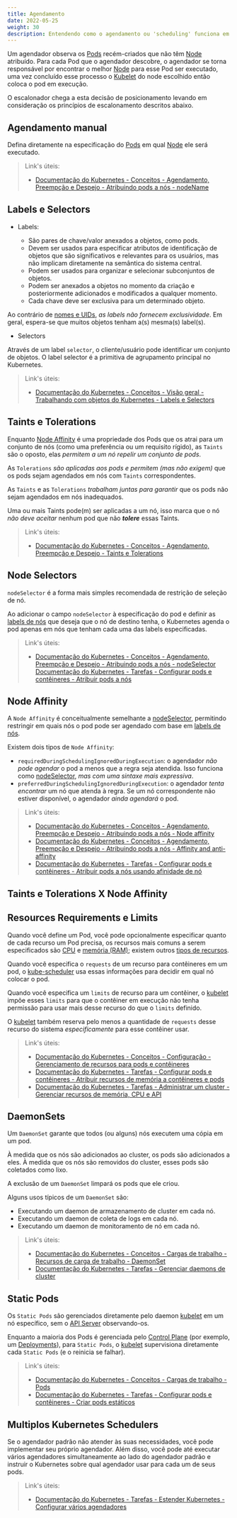 ```yaml
---
title: Agendamento
date: 2022-05-25
weight: 30
description: Entendendo como o agendamento ou 'scheduling' funciona em cluster Kubernetes.
---
```


Um agendador observa os [Pods](../02_objetos/#pods) recém-criados que não têm [Node](https://kubernetes.io/docs/concepts/architecture/nodes/) atribuído. Para cada Pod que o agendador descobre, o agendador se torna responsável por encontrar o melhor [Node](https://kubernetes.io/docs/concepts/architecture/nodes/) para esse Pod ser executado, uma vez concluído esse processo o [Kubelet](../01_componentes/#kubelet) do node escolhido então coloca o pod em execução.

O escalonador chega a esta decisão de posicionamento levando em consideração os princípios de escalonamento descritos abaixo.

## Agendamento manual

Defina diretamente na especificação do [Pods](../02_objetos/#pods) em qual [Node](https://kubernetes.io/docs/concepts/architecture/nodes/) ele será executado.

> Link's úteis:
>
> - [Documentação do Kubernetes - Conceitos - Agendamento, Preempção e Despejo - Atribuindo pods a nós - nodeName](https://kubernetes.io/docs/concepts/scheduling-eviction/assign-pod-node/#nodename)

## Labels e Selectors

- Labels:

  - São pares de chave/valor anexados a objetos, como pods.
  - Devem ser usados ​​para especificar atributos de identificação de objetos que são significativos e relevantes para os usuários, mas não implicam diretamente na semântica do sistema central.
  - Podem ser usados ​​para organizar e selecionar subconjuntos de objetos.
  - Podem ser anexados a objetos no momento da criação e posteriormente adicionados e modificados a qualquer momento.
  - Cada chave deve ser exclusiva para um determinado objeto.

Ao contrário de [nomes e UIDs](https://kubernetes.io/docs/concepts/overview/working-with-objects/names/), *as labels não fornecem exclusividade*. Em geral, espera-se que muitos objetos tenham a(s) mesma(s) label(s).

- Selectors

Através de um label `selector`, o cliente/usuário pode identificar um conjunto de objetos. O label selector é a primitiva de agrupamento principal no Kubernetes.

> Link's úteis:
>
> - [Documentação do Kubernetes - Conceitos - Visão geral - Trabalhando com objetos do Kubernetes - Labels e Selectors](https://kubernetes.io/docs/concepts/overview/working-with-objects/labels/)

## Taints e Tolerations

Enquanto [Node Affinity](#node-affinity) é uma propriedade dos Pods que os atrai para um conjunto de nós (como uma preferência ou um requisito rígido), as `Taints` são o oposto, elas *permitem a um nó repelir um conjunto de pods*.

As `Tolerations` *são aplicadas aos pods e permitem (mas não exigem)* que os pods sejam agendados em nós com `Taints` correspondentes.

As `Taints` e as `Tolerations` *trabalham juntas para garantir* que os pods não sejam agendados em nós inadequados.

Uma ou mais Taints pode(m) ser aplicadas a um nó, isso marca que o nó *não deve aceitar* nenhum pod que não ***tolere*** essas Taints.

> Link's úteis:
>
> - [Documentação do Kubernetes - Conceitos - Agendamento, Preempção e Despejo - Taints e Tolerations](https://kubernetes.io/docs/concepts/scheduling-eviction/taint-and-toleration/)

## Node Selectors

`nodeSelector` é a forma mais simples recomendada de restrição de seleção de nó.

Ao adicionar o campo `nodeSelector` à especificação do pod e definir as [labels de nós](https://kubernetes.io/docs/concepts/scheduling-eviction/assign-pod-node/#built-in-node-labels) que deseja que o nó de destino tenha, o Kubernetes agenda o pod apenas em nós que tenham cada uma das labels especificadas.

> Link's úteis:
>
> - [Documentação do Kubernetes - Conceitos - Agendamento, Preempção e Despejo - Atribuindo pods a nós - nodeSelector](https://kubernetes.io/docs/concepts/scheduling-eviction/assign-pod-node/#nodeselector)
> [Documentação do Kubernetes - Tarefas - Configurar pods e contêineres - Atribuir pods a nós](https://kubernetes.io/docs/tasks/configure-pod-container/assign-pods-nodes/)

## Node Affinity

A `Node Affinity` é conceitualmente semelhante a [nodeSelector](#node-selectors), permitindo restringir em quais nós o pod pode ser agendado com base em [labels de nós](https://kubernetes.io/docs/concepts/scheduling-eviction/assign-pod-node/#built-in-node-labels).

Existem dois tipos de `Node Affinity`:

- `requiredDuringSchedulingIgnoredDuringExecution`: o agendador *não pode agendar* o pod a menos que a regra seja atendida. Isso funciona como [nodeSelector](#node-selectors), *mas com uma sintaxe mais expressiva*.
- `preferredDuringSchedulingIgnoredDuringExecution`: o agendador *tenta encontrar* um nó que atenda à regra. Se um nó correspondente não estiver disponível, o agendador *ainda agendará* o pod.

> Link's úteis:
>
> - [Documentação do Kubernetes - Conceitos - Agendamento, Preempção e Despejo - Atribuindo pods a nós - Node affinity](https://kubernetes.io/docs/concepts/scheduling-eviction/assign-pod-node/#node-affinity)
> - [Documentação do Kubernetes - Conceitos - Agendamento, Preempção e Despejo - Atribuindo pods a nós - Affinity and anti-affinity](https://kubernetes.io/docs/concepts/scheduling-eviction/assign-pod-node/#affinity-and-anti-affinity)
> - [Documentação do Kubernetes - Tarefas - Configurar pods e contêineres - Atribuir pods a nós usando afinidade de nó](https://kubernetes.io/docs/tasks/configure-pod-container/assign-pods-nodes-using-node-affinity/)

## Taints e Tolerations X Node Affinity

## Resources Requirements e Limits

Quando você define um Pod, você pode opcionalmente especificar quanto de cada recurso um Pod precisa, os recursos mais comuns a serem especificados são [CPU](https://kubernetes.io/docs/concepts/configuration/manage-resources-containers/#meaning-of-cpu) e [memória (RAM)](https://kubernetes.io/docs/concepts/configuration/manage-resources-containers/#meaning-of-memory); existem outros [tipos de recursos](https://kubernetes.io/docs/concepts/configuration/manage-resources-containers/#resource-types).

Quando você especifica o `requests` de um recurso para contêineres em um pod, o [kube-scheduler](../01_componentes/#scheduler) usa essas informações para decidir em qual nó colocar o pod.

Quando você especifica um `limits` de recurso para um contêiner, o [kubelet](../01_componentes/#kubelet) impõe esses `limits` para que o contêiner em execução não tenha permissão para usar mais desse recurso do que o `limits` definido.

O [kubelet](../01_componentes/#kubelet) também reserva pelo menos a quantidade de `requests` desse recurso do sistema *especificamente* para esse contêiner usar.

> Link's úteis:
>
> - [Documentação do Kubernetes - Conceitos - Configuração - Gerenciamento de recursos para pods e contêineres](https://kubernetes.io/docs/concepts/configuration/manage-resources-containers/)
> - [Documentação do Kubernetes - Tarefas - Configurar pods e contêineres - Atribuir recursos de memória a contêineres e pods](https://kubernetes.io/docs/tasks/configure-pod-container/assign-memory-resource/)
> - [Documentação do Kubernetes - Tarefas - Administrar um cluster - Gerenciar recursos de memória, CPU e API](https://kubernetes.io/docs/tasks/administer-cluster/manage-resources/)

## DaemonSets

Um `DaemonSet` garante que todos (ou alguns) nós executem uma cópia em um pod.

À medida que os nós são adicionados ao cluster, os pods são adicionados a eles. À medida que os nós são removidos do cluster, esses pods são coletados como lixo.

A exclusão de um `DaemonSet` limpará os pods que ele criou.

Alguns usos típicos de um `DaemonSet` são:

- Executando um daemon de armazenamento de cluster em cada nó.
- Executando um daemon de coleta de logs em cada nó.
- Executando um daemon de monitoramento de nó em cada nó.

> Link's úteis:
>
> - [Documentação do Kubernetes - Conceitos - Cargas de trabalho - Recursos de carga de trabalho - DaemonSet](https://kubernetes.io/docs/concepts/workloads/controllers/daemonset/)
> - [Documentação do Kubernetes - Tarefas - Gerenciar daemons de cluster](https://kubernetes.io/docs/tasks/manage-daemon/)

## Static Pods

Os `Static Pods` são gerenciados diretamente pelo daemon [kubelet](../01_componentes/#kubelet) em um nó específico, sem o [API Server](../01_componentes/#api-server) observando-os.

Enquanto a maioria dos Pods é gerenciada pelo [Control Plane](../01_componentes/#componentes-dos-master-nodes-ou-control-plane) (por exemplo, um [Deployments](../02_objetos/#deployments)), para `Static Pods`, o [kubelet](../01_componentes/#kubelet) supervisiona diretamente cada `Static Pods` (e o reinicia se falhar).

> Link's úteis:
>
> - [Documentação do Kubernetes - Conceitos - Cargas de trabalho - Pods](https://kubernetes.io/docs/concepts/workloads/pods/#static-pods)
> - [Documentação do Kubernetes - Tarefas - Configurar pods e contêineres - Criar pods estáticos](https://kubernetes.io/docs/tasks/configure-pod-container/static-pod/)

## Multiplos Kubernetes Schedulers

Se o agendador padrão não atender às suas necessidades, você pode implementar seu próprio agendador. Além disso, você pode até executar vários agendadores simultaneamente ao lado do agendador padrão e instruir o Kubernetes sobre qual agendador usar para cada um de seus pods.

> Link's úteis:
>
> - [Documentação do Kubernetes - Tarefas - Estender Kubernetes - Configurar vários agendadores](https://kubernetes.io/docs/tasks/extend-kubernetes/configure-multiple-schedulers/)
